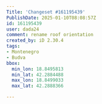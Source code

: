 ```yaml
---
Title: 'Changeset #161195439'
PublishDate: 2025-01-10T08:08:57Z
id: 161195439
user: dada24
comment: rename roof orientation
created_by: iD 2.30.4
tags:
- Montenegro
- Budva
bbox:
  min_lon: 18.8495813
  min_lat: 42.2884488
  max_lon: 18.8499033
  max_lat: 42.2888366

---
```

